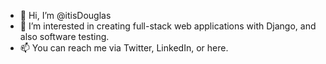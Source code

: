 - 👋 Hi, I’m @itisDouglas
- 👀 I’m interested in creating full-stack web applications with Django, and also software testing.
- 📫 You can reach me via Twitter, LinkedIn, or here.

<!---
itisDouglas/itisDouglas is a ✨ special ✨ repository because its `README.md` (this file) appears on your GitHub profile.
You can click the Preview link to take a look at your changes.
--->
